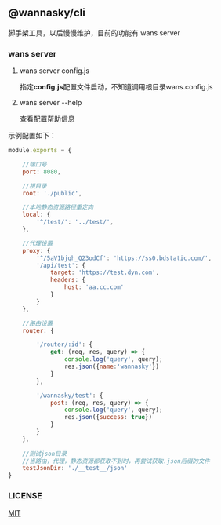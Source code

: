 ## @wannasky/cli
脚手架工具，以后慢慢维护，目前的功能有 wans server

### wans server

1. wans server config.js
   
   指定**config.js**配置文件启动，不知道调用根目录wans.config.js

2. wans server --help

    查看配置帮助信息
    

示例配置如下：
```javascript
module.exports = {

    //端口号
    port: 8080,

    //根目录
    root: './public',

    //本地静态资源路径重定向
    local: {
        '^/test/': '../test/',
    },

    //代理设置
    proxy: {
        '^/5aV1bjqh_Q23odCf': 'https://ss0.bdstatic.com/',
        '/api/test': {
            target: 'https://test.dyn.com',
            headers: {
                host: 'aa.cc.com'
            }
        }
    },

    //路由设置
    router: {

        '/router/:id': {
            get: (req, res, query) => {
                console.log('query', query);
                res.json({name:'wannasky'})
            }
        },

        '/wannasky/test': {
            post: (req, res, query) => {
                console.log('query', query);
                res.json({success: true})
            }
        }
    },
    
    //测试json目录
    //当路由，代理，静态资源都获取不到时，再尝试获取.json后缀的文件
    testJsonDir: './__test__/json'
}
```

### LICENSE
[MIT](LICENSE)